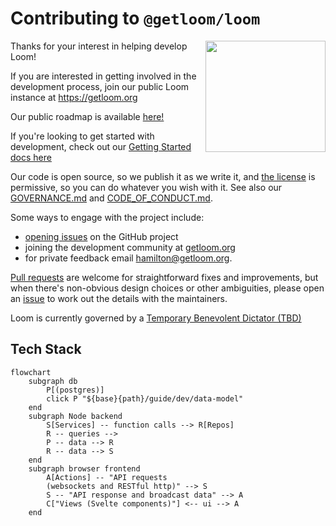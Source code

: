 # Contributing to `@getloom/loom`
[<img src="/src/loom.png" align="right" width="192" height="178">](https://getloom.org)

Thanks for your interest in helping develop Loom!

If you are interested in getting involved in the development process, join our public Loom instance at https://getloom.org

Our public roadmap is available [here!](https://getloom.org/roadmap)

If you're looking to get started with development, check out our [Getting Started docs here](./docs/developers/getting_started.md)

Our code is open source, so we publish it as we write it,
and [the license](LICENSE) is permissive, so you can do whatever you wish with it.
See also our [GOVERNANCE.md](GOVERNANCE.md)
and [CODE_OF_CONDUCT.md](CODE_OF_CONDUCT.md).

Some ways to engage with the project include:
* [opening issues](https://github.com/getloom/loom/issues) on the GitHub project
* joining the development community at [getloom.org](https://getloom.org)
* for private feedback email [hamilton@getloom.org](mailto:hamilton@getloom.org).

[Pull requests](https://github.com/getloom/loom/pulls)
are welcome for straightforward fixes and improvements,
but when there's non-obvious design choices or other ambiguities,
please open an [issue](https://github.com/getloom/loom/issues)
to work out the details with the maintainers.

Loom is currently governed by a
[Temporary Benevolent Dictator (TBD)](GOVERNANCE.md)

## Tech Stack
```mermaid
flowchart
	subgraph db
		P[(postgres)]
		click P "${base}{path}/guide/dev/data-model"
	end
	subgraph Node backend
		S[Services] -- function calls --> R[Repos]
		R -- queries -->
		P -- data --> R
		R -- data --> S
	end
	subgraph browser frontend
		A[Actions] -- "API requests
		(websockets and RESTful http)" --> S
		S -- "API response and broadcast data" --> A
		C["Views (Svelte components)"] <-- ui --> A
	end	
```